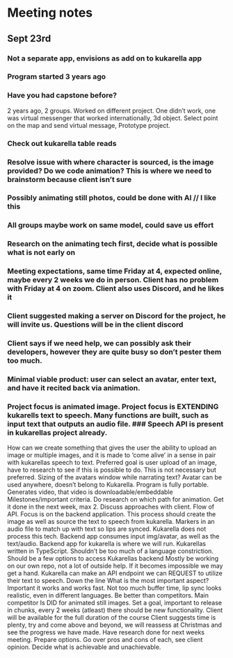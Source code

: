 # Meeting notes
## Sept 23rd

### Not a separate app, envisions as add on to kukarella app
### Program started 3 years ago
### Have you had capstone before?
2 years ago, 2 groups. Worked on different project. One didn’t work, one was virtual messenger that worked internationally, 3d object. Select point on the map and send virtual message, Prototype project.
### Check out kukarella table reads
### Resolve issue with where character is sourced, is the image provided? Do we code animation? This is where we need to brainstorm because client isn’t sure
### Possibly animating still photos, could be done with AI // I like this
### All groups maybe work on same model, could save us effort
### Research on the animating tech first, decide what is possible what is not early on
### Meeting expectations, same time Friday at 4, expected online, maybe every 2 weeks we do in person. Client has no problem with Friday at 4 on zoom. Client also uses Discord, and he likes it
### Client suggested making a server on Discord for the project, he will invite us. Questions will be in the client discord
### Client says if we need help, we can possibly ask their developers, however they are quite busy so don’t pester them too much.
### Minimal viable product: user can select an avatar, enter text, and have it recited back via animation.
### Project focus is animated image. Project focus is EXTENDING kukarells text to speech. Many functions are built, such as input text that outputs an audio file. ### Speech API is present in kukarellas project already.
How can we create something that gives the user the ability to upload an image or multiple images, and it is made to ‘come alive’ in a sense in pair with kukarellas speech to text.
Preferred goal is user upload of an image, have to research to see if this is possible to do. This is not necessary but preferred.
Sizing of the avatars window while narrating text?
Avatar can be used anywhere, doesn’t belong to Kukarella.
Program is fully portable. Generates video, that video is downloadable/embeddable
Milestones/important criteria. Do research on which path for animation. Get it done in the next week, max 2. Discuss approaches with client.
Flow of API. Focus is on the backend application. This process should create the image as well as source the text to speech from kukarella. 
Markers in an audio file to match up with text so lips are synced. Kukarella does not process this tech.
Backend app consumes input img/avatar, as well as the text/audio.
Backend app for kukarella is where we will run. Kukarellas written in TypeScript.
Shouldn’t be too much of a language constriction. Should be a few options to access Kukarellas backend
Mostly be working on our own repo, not a lot of outside help. If it becomes impossible we may get a hand.
Kukarella can make an API endpoint we can REQUEST to utilize their text to speech. Down the line
What is the most important aspect? Important it works and works fast. Not too much buffer time, lip sync looks realistic, even in different languages. Be better than competitors. Main competitor Is DID for animated still images. 
Set a goal, important to release in chunks, every 2 weeks (atleast) there should be new functionality.
Client will be available for the full duration of the course
Client suggests time is plenty, try and come above and beyond, we will reassess at Christmas and see the progress we have made.
Have research done for next weeks meeting. Prepare options. Go over pros and cons of each, see client opinion. Decide what is achievable and unachievable.

